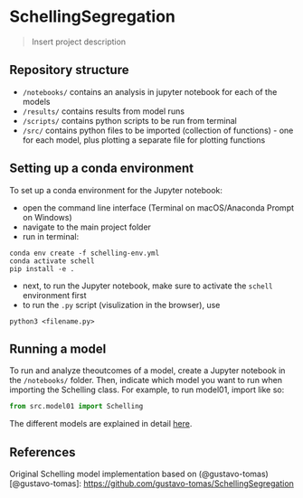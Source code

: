 # SchellingSegregation

> Insert project description

<!-- The plots.py file includes the code for the function that is responsible for creating distribution plots for every time step Within each model file there is file called 'modelrun_images', in which per run the plots per timestep are saved. **Important** to note is that these images are not deleted when a new modelrun is started. Therefore, when a new run is started which has fewer runtime than the model before, the folder might contain images from the previous run (as they are not overwritten) -->

## Repository structure

- `/notebooks/` contains an analysis in jupyter notebook for each of the models
- `/results/` contains results from model runs
- `/scripts/` contains python scripts to be run from terminal
- `/src/` contains python files to be imported (collection of functions) - one for each model, plus plotting a separate file for plotting functions

## Setting up a conda environment ##

To set up a conda environment for the Jupyter notebook: 
* open the command line interface (Terminal on macOS/Anaconda Prompt on Windows)
* navigate to the main project folder
* run in terminal:
```
conda env create -f schelling-env.yml
conda activate schell
pip install -e .
```
* next, to run the Jupyter notebook, make sure to activate the `schell` environment first 
* to run the `.py` script (visulization in the browser), use 
```
python3 <filename.py>
```

## Running a model

To run and analyze theoutcomes of a model, create a Jupyter notebook in the `/notebooks/` folder. Then, indicate which model you want to run when importing the Schelling class. For example, to run model01, import like so:
```python
from src.model01 import Schelling
``` 

The different models are explained in detail [here](/DOCS.md).

## References

Original Schelling model implementation based on (@gustavo-tomas)[@gustavo-tomas]: https://github.com/gustavo-tomas/SchellingSegregation 